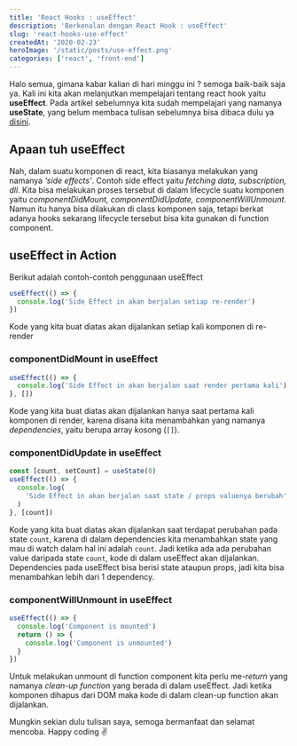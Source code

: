 ```yaml
---
title: 'React Hooks : useEffect'
description: 'Berkenalan dengan React Hook : useEffect'
slug: 'react-hooks-use-effect'
createdAt: '2020-02-23'
heroImage: '/static/posts/use-effect.png'
categories: ['react', 'front-end']
---
```


Halo semua, gimana kabar kalian di hari minggu ini ? semoga baik-baik saja ya. Kali ini kita akan melanjutkan mempelajari tentang react hook yaitu **useEffect**. Pada artikel sebelumnya kita sudah mempelajari yang namanya **useState**, yang belum membaca tulisan sebelumnya bisa dibaca dulu ya [disini](/posts/react-hooks-use-state).

## Apaan tuh useEffect

Nah, dalam suatu komponen di react, kita biasanya melakukan yang namanya _‘side effects’_. Contoh side effect yaitu _fetching data, subscription, dll_. Kita bisa melakukan proses tersebut di dalam lifecycle suatu komponen yaitu _componentDidMount, componentDidUpdate, componentWillUnmount_. Namun itu hanya bisa dilakukan di class komponen saja, tetapi berkat adanya hooks sekarang lifecycle tersebut bisa kita gunakan di function component.

## useEffect in Action

Berikut adalah contoh-contoh penggunaan useEffect

```jsx
useEffect(() => {
  console.log('Side Effect in akan berjalan setiap re-render')
})
```

Kode yang kita buat diatas akan dijalankan setiap kali komponen di re-render

### componentDidMount in useEffect

```jsx
useEffect(() => {
  console.log('Side Effect in akan berjalan saat render pertama kali')
}, [])
```

Kode yang kita buat diatas akan dijalankan hanya saat pertama kali komponen di render, karena disana kita menambahkan yang namanya _dependencies_, yaitu berupa array kosong (`[]`).

### componentDidUpdate in useEffect

```jsx
const [count, setCount] = useState(0)
useEffect(() => {
  console.log(
    'Side Effect in akan berjalan saat state / props valuenya berubah'
  )
}, [count])
```

Kode yang kita buat diatas akan dijalankan saat terdapat perubahan pada state `count`, karena di dalam dependencies kita menambahkan state yang mau di watch dalam hal ini adalah `count`. Jadi ketika ada ada perubahan value daripada state `count`, kode di dalam useEffect akan dijalankan. Dependencies pada useEffect bisa berisi state ataupun props, jadi kita bisa menambahkan lebih dari 1 dependency.

### componentWillUnmount in useEffect

```jsx
useEffect(() => {
  console.log('Component is mounted')
  return () => {
    console.log('Component is unmounted')
  }
})
```

Untuk melakukan unmount di function component kita perlu me-_return_ yang namanya _clean-up function_ yang berada di dalam useEffect. Jadi ketika komponen dihapus dari DOM maka kode di dalam clean-up function akan dijalankan.

Mungkin sekian dulu tulisan saya, semoga bermanfaat dan selamat mencoba. Happy coding ✌
